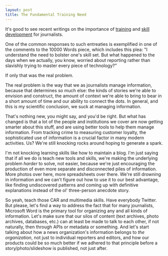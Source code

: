 ```yaml
---
layout: post
title: The Fundamental Training Need
---
```


It's good to see recent writings on the importance of [training](http://mindymcadams.com/tojou/2009/teaching-students-to-integrate-multimedia-tools-storytelling/) and [skill development](http://www.mediabistro.com/10000words/journalism-grads-30-things-you-should_b337) for journalists.

One of the common responses to such entreaties is exemplified in one of the comments to the 10000 Words piece, which includes this plea: "I understand the need to bolster one's skill set. But what happened to the days when we actually, you know, worried about reporting rather than slavishly trying to master every piece of technology?”

If only that was the real problem.

The real problem is the way that we as journalists manage information, because that determines so much else: the kinds of stories we're able to envision and construct, the amount of context we're able to bring to bear in a short amount of time and our ability to connect the dots. In general, and this is my scientific conclusion, we suck at managing information.

That's nothing new, you might say, and you'd be right. But what has changed is that a lot of the people and institutions we cover are now getting smarter about this stuff, and are using better tools to help them manage information. From tracking crime to measuring customer loyalty, the sophisticated use of information is a crucial factor in many modern activities. Us? We're still knocking rocks around hoping to generate a spark.

I'm not knocking learning skills like how to maintain a blog. I'm just saying that if all we do is teach new tools and skills, we're making the underlying problem _harder_ to solve, not easier, because we're just encouraging the production of even more separate and disconnected piles of information. More photos over here, more spreadsheets over there. We're still drowning in information and we can't figure out how to use it to our best advantage, like finding undiscovered patterns and coming up with definitive explanations instead of the ol' three-person anecdote story.

So yeah, teach those CAR and multimedia skills. Have everybody Twitter. But please, let's find a way to address the fact that for many journalists, Microsoft Word is the primary tool for organizing any and all kinds of information. Let's make sure that our silos of content (text archives, photo archives, databases, etc.) can at least be made to talk to each other, if not naturally, then through APIs or metadata or something. And let's start talking about how a news organization's information belongs to _the organization_, not just to individual reporters and editors, and how our products could be so much better if we adhered to that principle before a story/photo/slideshow is published, not just after.